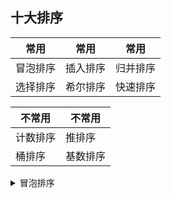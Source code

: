 ## 十大排序

|常用|常用|常用
|----|---|---
|冒泡排序|插入排序|归并排序
|选择排序|希尔排序|快速排序

|不常用|不常用
|------|------
|计数排序|推排序
|桶排序|基数排序

<details><summary>冒泡排序</summary>
<h5>gif图演示</h5>
<img src="https://pic3.zhimg.com/v2-b7d216a5b292cf3a5412bbc7fbb56a9e_b.webp"/>
  
  <a href=#>C++</a>|
  <a href=#>C</a>|
  <a href=#>Java</a>|
  <a href=#>C#</a>|
  <a href=#>VB</a>|
  <a href=#>Python</a>
</details>
